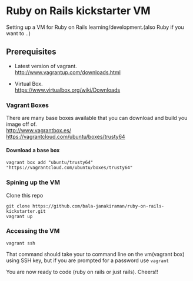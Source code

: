 Ruby on Rails kickstarter VM
==============

Setting up a VM for Ruby on Rails learning/development.(also Ruby if you want to ..)

## Prerequisites  

* Latest version of vagrant.  
  http://www.vagrantup.com/downloads.html
  
* Virtual Box.  
  https://www.virtualbox.org/wiki/Downloads  

### Vagrant Boxes  
There are many base boxes available that you can download and build you image off of.    
http://www.vagrantbox.es/  
https://vagrantcloud.com/ubuntu/boxes/trusty64  

#### Download a base box  
`vagrant box add "ubuntu/trusty64" "https://vagrantcloud.com/ubuntu/boxes/trusty64"`  

### Spining up the VM  

Clone this repo  
```
git clone https://github.com/bala-janakiraman/ruby-on-rails-kickstarter.git  
vagrant up
```  

### Accessing the VM
```  
vagrant ssh  
```  

That command should take your to command line on the vm(vagrant box) using SSH key, but if you are prompted for a password use `vagrant`  

You are now ready to code (ruby on rails or just rails). Cheers!!  


